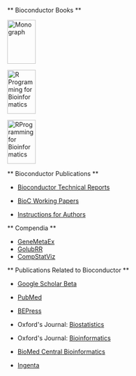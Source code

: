 ** Bioconductor Books **

<a href="http://bioconductor.org/pub/docs/mogr/" title="Landmark
Bioconductor Book">
<img src="../docs/mogr/bcbs_small.jpg" height="100"
alt="Monograph" width="65" /></a> 

<a
href="http://bioconductor.org/pub/RBioinf/" title="R Programming for
Bioinformatics">
<img
src="http://bioconductor.org/pub/RBioinf/RProgrammingforBioinformaticsSmall"
height="100" alt="R Programming for Bioinformatics" width="65" /></a>

<a href="http://bioconductor.org/pub/biocases/" title="Bioconductor
Case Studies">
<img src="http://bioconductor.org/pub/biocases/BioconductorCaseStudiesSmall" height="100" alt="RProgramming for Bioinformatics" width="65" /></a>

** Bioconductor Publications **

* [Bioconductor Technical Reports](../docs/techreports)

* [BioC Working Papers](http://www.bepress.com/bioconductor/)

* [Instructions for Authors](http://www.bepress.com/bioconductor/authors.instructions.html)

** Compendia **

* [GeneMetaEx](genemetaex)
* [GolubRR](golubrr)
* [CompStatViz](CompStatViz)

** Publications Related to Bioconductor **
 
* [Google Scholar Beta](http://scholar.google.com/scholar?q=bioconductor&amp;ie=UTF-8&amp;oe=UTF-8&amp;hl=en&amp;btnG=Search)

* [PubMed](http://www.ncbi.nlm.nih.gov/entrez/query.fcgi?CMD=search&amp;DB=pubmed&amp;term=bioconductor)

* [BEPress](http://www.bepress.com/cgi/query.cgi?field_1=full_text&amp;field_2=author&amp;value_1=bioconductor&amp;value_2=&amp;connector_3=and&amp;field_3=ancestor.link&amp;op_3=eq&amp;value_3=http%3A%2F%2F&amp;hidden_3=1&amp;x_force_carryover=&amp;format=cover_page&amp;query=Processing...)

* Oxford's Journal: [Biostatistics](http://biostatistics.oxfordjournals.org/cgi/search?fulltext=bioconductor&amp;x=0&amp;y=0)

* Oxford's Journal: [Bioinformatics](http://bioinformatics.oxfordjournals.org/cgi/search?fulltext=bioconductor&amp;x=0&amp;y=0)

* [BioMed Central Bioinformatics](http://www.biomedcentral.com/search/results.asp?terms=bioconductor&amp;drpPhrase1=and&amp;type=niche_advanced_results&amp;jou_id=1002&amp;Search.x=10)

* [Ingenta](http://www.ingentaconnect.com/search?title=bioconductor&amp;database=1&amp;search.x=0&amp;search.y=0)


